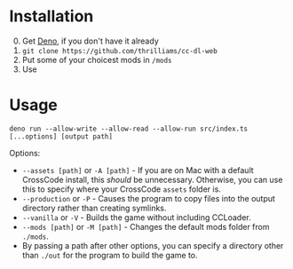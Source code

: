 # Installation

0. Get [Deno](https://deno.land/), if you don't have it already
1. `git clone https://github.com/thrilliams/cc-dl-web`
2. Put some of your choicest mods in `/mods`
3. Use

# Usage

`deno run --allow-write --allow-read --allow-run src/index.ts [...options] [output path]`

Options:

-   `--assets [path]` or `-A [path]` - If you are on Mac with a default CrossCode install, this _should_ be unnecessary. Otherwise, you can use this to specify where your CrossCode `assets` folder is.
-   `--production` or `-P` - Causes the program to copy files into the output directory rather than creating symlinks.
-   `--vanilla` or `-V` - Builds the game without including CCLoader.
-   `--mods [path]` or `-M [path]` - Changes the default mods folder from `./mods`.
-   By passing a path after other options, you can specify a directory other than `./out` for the program to build the game to.
